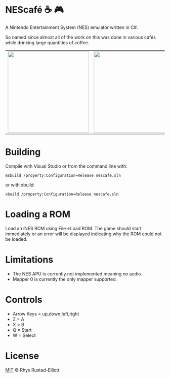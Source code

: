 # NEScafé :coffee: :video_game:

A Nintendo Entertainment System (NES) emulator written in C#.

So named since almost all of the work on this was done in various cafés while 
drinking large quantities of coffee.

<table align="center">
    <tr>
        <td>
            <img src="https://i.imgur.com/xrJ6Yir.gif" width="256px">
        </td>
        <td>
            <img src="https://i.imgur.com/rYfov9J.gif" width="256px">
        </td>
    </tr>
</table>

# Building

Compile with Visual Studio or from the command line with:

`msbuild /property:Configuration=Release nescafe.sln`

or with xbuild:

`xbuild /property:Configuration=Release nescafe.sln`

# Loading a ROM

Load an iNES ROM using File->Load ROM. The game should start immediately
or an error will be displayed indicating why the ROM could not be loaded.

# Limitations

- The NES APU is currently not implemented meaning no audio.
- Mapper 0 is currently the only mapper supported.

# Controls

- Arrow Keys = up,down,left,right
- Z = A
- X = B
- Q = Start
- W = Select

# License

[MIT](https://github.com/GunshipPenguin/nescafe/blob/master/LICENSE) © Rhys Rustad-Elliott
